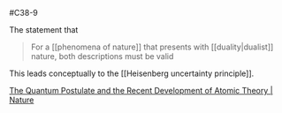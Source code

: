 #C38-9

The statement that 

> For a [[phenomena of nature]] that presents with [[duality|dualist]] nature, both descriptions must be valid

This leads conceptually to the [[Heisenberg uncertainty principle]].

[The Quantum Postulate and the Recent Development of Atomic Theory | Nature](https://www.nature.com/articles/121580a0)